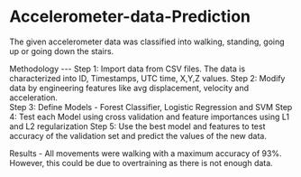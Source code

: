 # Accelerometer-data-Prediction
The given accelerometer data was classified into walking, standing, going up or going down the stairs.

Methodology ---
Step 1: Import data from CSV files. The data is characterized into ID, Timestamps, UTC time, X,Y,Z values.
Step 2: Modify data by engineering features like avg displacement, velocity and acceleration.   
Step 3: Define Models - Forest Classifier, Logistic Regression and SVM
Step 4: Test each Model using cross validation and feature importances using L1 and L2 regularization
Step 5: Use the best model and features to test accuracy of the validation set and predict the values of the new data.

Results - All movements were walking with a maximum accuracy of 93%. However, this could be due to overtraining as there is not enough data. 
 
